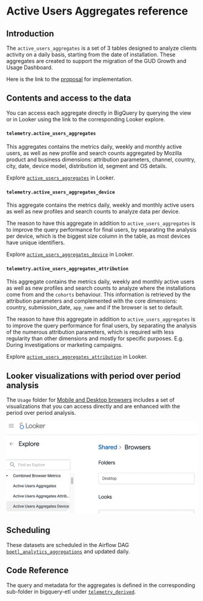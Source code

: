 # Active Users Aggregates reference

<!-- toc -->

## Introduction

The `active_users_aggregates` is a set of 3 tables designed to analyze clients
activity on a daily basis, starting from the date of installation.
These aggregates are created to support the migration of the GUD
Growth and Usage Dashboard.

Here is the link to the [proposal](https://docs.google.com/document/d/1qvWO49Lr_Z_WErh3I3058A3B1YuiuURx19K3aTdmejM/edit?usp=sharing)
for implementation.

## Contents and access to the data

You can access each aggregate directly in BigQuery by querying the view
or in Looker using the link to the corresponding Looker explore.

#### `telemetry.active_users_aggregates`
This aggregates contains the metrics daily, weekly and monthly active users,
as well as new profile and search counts aggregated by Mozilla product and
business dimensions: attribution parameters, channel, country, city, date,
device model, distribution id, segment and OS details.

Explore [`active_users_aggregates`](https://mozilla.cloud.looker.com/explore/combined_browser_metrics/active_users_aggregates) in Looker.

#### `telemetry.active_users_aggregates_device`
This aggregate contains the metrics daily, weekly and monthly active users
as well as new profiles and search counts to analyze data per device.

The reason to have this aggregate in addition to `active_users_aggregates` is to
improve the query performance for final users, by separating the analysis per
device, which is the biggest size column in the table, as most devices have
unique identifiers.

Explore [`active_users_aggregates_device`](https://mozilla.cloud.looker.com/explore/combined_browser_metrics/active_users_aggregates_device) in Looker.

#### `telemetry.active_users_aggregates_attribution`
This aggregate contains the metrics daily, weekly and monthly active users
as well as new profiles and search counts to analyze where
the installations come from and the `cohorts` behaviour. This information is
retrieved by the attribution parameters and complemented with the core
dimensions: country, submission_date, `app_name` and if the browser is
set to default.

The reason to have this aggregate in addition to `active_users_aggregates`
is to improve the query performance for final users, by separating the analysis
of the numerous attribution parameters, which is required with less regularity
than other dimensions and mostly for specific purposes. E.g. During
investigations or marketing campaigns.

Explore [`active_users_aggregates_attribution`](https://mozilla.cloud.looker.com/explore/combined_browser_metrics/active_users_aggregates_attribution) in Looker.

## Looker visualizations with period over period analysis
The `Usage` folder for [Mobile and Desktop browsers](https://mozilla.cloud.looker.com/folders/748)
includes a set of visualizations that you can access directly and are enhanced
with the period over period analysis.

![img.png](img.png)

## Scheduling

These datasets are scheduled in the Airflow DAG
[`bqetl_analytics_aggregations`](https://workflow.telemetry.mozilla.org/home?search=bqetl_analytics_aggregations)
and updated daily.

## Code Reference

The query and metadata for the aggregates is defined in the corresponding
sub-folder in bigquery-etl under [`telemetry_derived`](https://github.com/mozilla/bigquery-etl/tree/main/sql/moz-fx-data-shared-prod/telemetry_derived).
